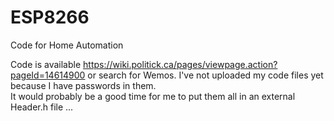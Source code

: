# ESP8266
Code for Home Automation

Code is available https://wiki.politick.ca/pages/viewpage.action?pageId=14614900 or search for Wemos.
I've not uploaded my code files yet because I have passwords in them.  
It would probably be a good time for me to put them all in an external Header.h file ...
